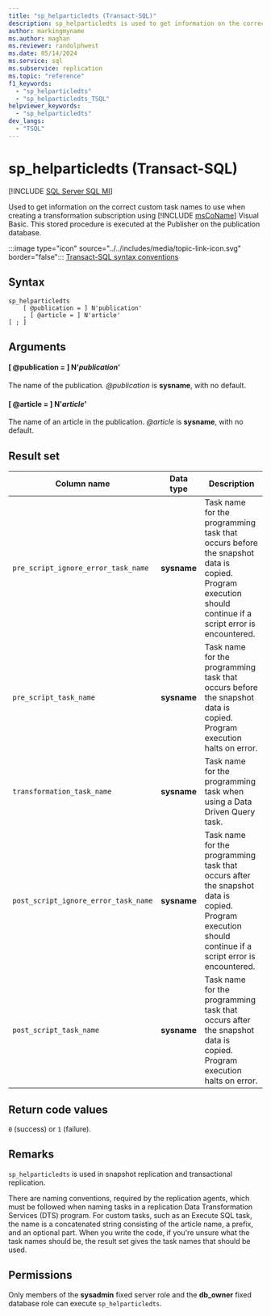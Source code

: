 ```yaml
---
title: "sp_helparticledts (Transact-SQL)"
description: sp_helparticledts is used to get information on the correct custom task names to use, when creating a transformation subscription using Visual Basic.
author: markingmyname
ms.author: maghan
ms.reviewer: randolphwest
ms.date: 05/14/2024
ms.service: sql
ms.subservice: replication
ms.topic: "reference"
f1_keywords:
  - "sp_helparticledts"
  - "sp_helparticledts_TSQL"
helpviewer_keywords:
  - "sp_helparticledts"
dev_langs:
  - "TSQL"
---
```

# sp_helparticledts (Transact-SQL)

[!INCLUDE [SQL Server SQL MI](../../includes/applies-to-version/sql-asdbmi.md)]

Used to get information on the correct custom task names to use when creating a transformation subscription using [!INCLUDE [msCoName](../../includes/msconame-md.md)] Visual Basic. This stored procedure is executed at the Publisher on the publication database.

:::image type="icon" source="../../includes/media/topic-link-icon.svg" border="false"::: [Transact-SQL syntax conventions](../../t-sql/language-elements/transact-sql-syntax-conventions-transact-sql.md)

## Syntax

```syntaxsql
sp_helparticledts
    [ @publication = ] N'publication'
    , [ @article = ] N'article'
[ ; ]
```

## Arguments

#### [ @publication = ] N'*publication*'

The name of the publication. *@publication* is **sysname**, with no default.

#### [ @article = ] N'*article*'

The name of an article in the publication. *@article* is **sysname**, with no default.

## Result set

| Column name | Data type | Description |
| --- | --- | --- |
| `pre_script_ignore_error_task_name` | **sysname** | Task name for the programming task that occurs before the snapshot data is copied. Program execution should continue if a script error is encountered. |
| `pre_script_task_name` | **sysname** | Task name for the programming task that occurs before the snapshot data is copied. Program execution halts on error. |
| `transformation_task_name` | **sysname** | Task name for the programming task when using a Data Driven Query task. |
| `post_script_ignore_error_task_name` | **sysname** | Task name for the programming task that occurs after the snapshot data is copied. Program execution should continue if a script error is encountered. |
| `post_script_task_name` | **sysname** | Task name for the programming task that occurs after the snapshot data is copied. Program execution halts on error. |

## Return code values

`0` (success) or `1` (failure).

## Remarks

`sp_helparticledts` is used in snapshot replication and transactional replication.

There are naming conventions, required by the replication agents, which must be followed when naming tasks in a replication Data Transformation Services (DTS) program. For custom tasks, such as an Execute SQL task, the name is a concatenated string consisting of the article name, a prefix, and an optional part. When you write the code, if you're unsure what the task names should be, the result set gives the task names that should be used.

## Permissions

Only members of the **sysadmin** fixed server role and the **db_owner** fixed database role can execute `sp_helparticledts`.

